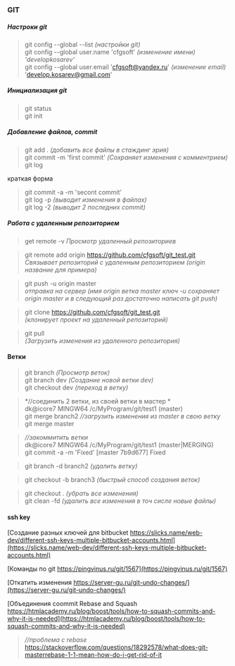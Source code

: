 ### **GIT**

##### Настроки git
> git config --global --list *(настройки git)*  
> git config --global user.name 'cfgsoft' *(изменение имени) 'developkosarev'*  
> git config --global user.email 'cfgsoft@yandex.ru' *(изменение email)*  
'develop.kosarev@gmail.com'

##### Инициализация git
> git status  
> git init  

##### Добавление файлов, commit
> git add . *(добавить все файлы в стаждинг эрия)*  
> git commit -m 'first commit' *(Сохраняет изменения с комментрием)*  
> git log  

краткая форма  
>git commit -a -m 'secont commit'  
> git log -p *(выводит изменения в файлах)*  
> git log -2 *(выводит 2 последних commit)*  

##### Работа с удаленным репозиторием
> get remote -v
*Просмотр удаленный репозиториев*

> git remote add origin https://github.com/cfgsoft/git_test.git  
*Связывает репозиторий с удаленным репозиторием (origin название для примера)*

>git push -u origin master  
*отправка на сервер (имя origin  ветка master ключ -u сохраняет origin master и в следующий раз достаточно написать git push)*

> git clone https://github.com/cfgsoft/git_test.git  
*(клонирует проект на удаленный репозиторий)*  

> git pull  
*(Загрузить изменения из удаленного репозитория)*

#### Ветки
> git branch *(Просмотр веток)*  
> git branch dev *(Создание новой ветки dev)*  
> git checkout dev *(переход в ветку)*

> *//соединить 2 ветки, из своей ветки в мастер *  
> dk@icore7 MINGW64 /c/MyProgram/git/test1 (master)  
> git merge branch2
> *//загрузить изменения из master в свою ветку*  
> git merge master

> *//закоммитить ветки*  
> dk@icore7 MINGW64 /c/MyProgram/git/test1 (master|MERGING)  
> git commit -a -m 'Fixed' [master 7b9d677] Fixed

> git branch -d branch2 *(удалить ветку)*  

> git checkout -b branch3 *(быстрый способ создания веток)*  

> git checkout . *(убрать все изменения)*  
> git clean -fd *(удалить все изменения в точ сисле новые файлы)*  



#### ssh key
[Создание разных ключей для bitbucket https://slicks.name/web-dev/different-ssh-keys-multiple-bitbucket-accounts.html](https://slicks.name/web-dev/different-ssh-keys-multiple-bitbucket-accounts.html)

[Команды по git https://pingvinus.ru/git/1567](https://pingvinus.ru/git/1567)

[Откатить изменения https://server-gu.ru/git-undo-changes/](https://server-gu.ru/git-undo-changes/)

[Объединения coommit Rebase and Squash https://htmlacademy.ru/blog/boost/tools/how-to-squash-commits-and-why-it-is-needed](https://htmlacademy.ru/blog/boost/tools/how-to-squash-commits-and-why-it-is-needed)

> *//проблема с rebase*  
https://stackoverflow.com/questions/18292578/what-does-git-masterrebase-1-1-mean-how-do-i-get-rid-of-it
